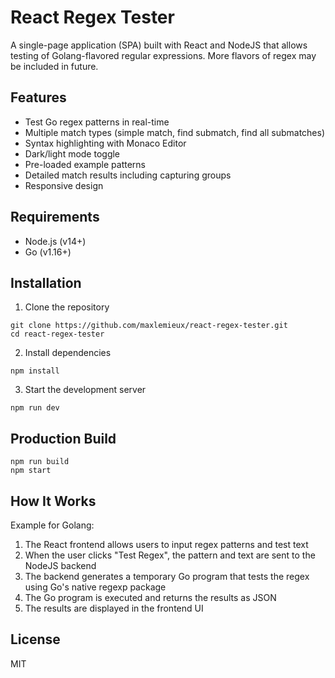 # React Regex Tester

A single-page application (SPA) built with React and NodeJS that allows testing of Golang-flavored regular expressions. More flavors of regex may be included in future.

## Features

- Test Go regex patterns in real-time
- Multiple match types (simple match, find submatch, find all submatches)
- Syntax highlighting with Monaco Editor
- Dark/light mode toggle
- Pre-loaded example patterns
- Detailed match results including capturing groups
- Responsive design

## Requirements

- Node.js (v14+)
- Go (v1.16+)

## Installation

1. Clone the repository
```
git clone https://github.com/maxlemieux/react-regex-tester.git
cd react-regex-tester
```

2. Install dependencies
```
npm install
```

3. Start the development server
```
npm run dev
```

## Production Build

```
npm run build
npm start
```

## How It Works

Example for Golang:

1. The React frontend allows users to input regex patterns and test text
2. When the user clicks "Test Regex", the pattern and text are sent to the NodeJS backend
3. The backend generates a temporary Go program that tests the regex using Go's native regexp package
4. The Go program is executed and returns the results as JSON
5. The results are displayed in the frontend UI

## License

MIT

